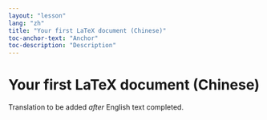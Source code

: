 ```yaml
---
layout: "lesson"
lang: "zh"
title: "Your first LaTeX document (Chinese)"
toc-anchor-text: "Anchor"
toc-description: "Description"
---
```


# Your first LaTeX document (Chinese)

Translation to be added _after_ English text completed.

